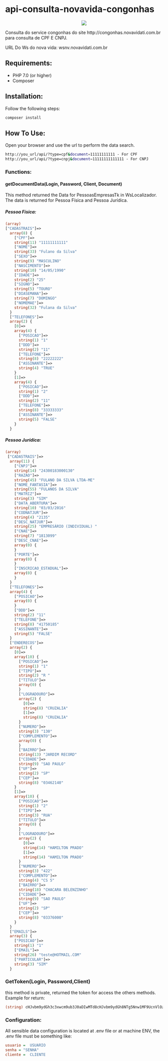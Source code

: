 # api-consulta-novavida-congonhas
<p align="center"><img src="http://congonhas.novavidati.com.br/images/logo.png"></p>
Consulta do service congonhas do site http://congonhas.novavidati.com.br para consulta de CPF E CNPJ.

URL Do Ws do nova vida:
wsnv.novavidati.com.br

## Requirements:
- PHP 7.0 (or higher)
- Composer

## Installation:

Follow the following steps:

```bash
composer install
```

## How To Use:

Open your browser and use the url to perform the data search.

```bash
http://you_url/api/?type=cpf&document=11111111111 - For CPF
http://you_url/api/?type=cnpj&document=11111111111111 - For CNPJ
```

### Functions:

#### getDocumentData(Login, Password, Client, Document)
This method returned the Data for PessoasEmpresasTk in WsLocalizador.
The data is returned for Pessoa Física and Pessoa Jurídica.

##### Pessoa Física:
``` php
(array) 
["CADASTRAIS"]=>
  array(8) {
    ["CPF"]=>
    string(11) "11111111111"
    ["NOME"]=>
    string(33) "Fulano da Silva"
    ["SEXO"]=>
    string(9) "MASCULINO"
    ["NASCIMENTO"]=>
    string(10) "14/05/1990"
    ["IDADE"]=>
    string(2) "25"
    ["SIGNO"]=>
    string(5) "TOURO"
    ["DIASEMANA"]=>
    string(7) "DOMINGO"
    ["NOMEMAE"]=>
    string(32) "Fulana da Silva"
  }
  ["TELEFONES"]=>
  array(2) {
    [0]=>
    array(4) {
      ["POSICAO"]=>
      string(1) "1"
      ["DDD"]=>
      string(2) "11"
      ["TELEFONE"]=>
      string(8) "22222222"
      ["ASSINANTE"]=>
      string(4) "TRUE"
    }
    [1]=>
    array(4) {
      ["POSICAO"]=>
      string(1) "2"
      ["DDD"]=>
      string(2) "11"
      ["TELEFONE"]=>
      string(8) "33333333"
      ["ASSINANTE"]=>
      string(5) "FALSE"
    }
  }
```

##### Pessoa Jurídica:
``` php
(array) 
 ["CADASTRAIS"]=>
  array(11) {
    ["CNPJ"]=>
    string(14) "24300183000130"
    ["RAZAO"]=>
    string(45) "FULANO DA SILVA LTDA-ME"
    ["NOME_FANTASIA"]=>
    string(55) "FULANOS DA SILVA"
    ["MATRIZ"]=>
    string(3) "SIM"
    ["DATA_ABERTURA"]=>
    string(10) "03/03/2016"
    ["CODNATJUR"]=>
    string(4) "2135"
    ["DESC_NATJUR"]=>
    string(25) "EMPRESÁRIO (INDIVIDUAL) "
    ["CNAE"]=>
    string(7) "1813099"
    ["DESC_CNAE"]=>
    array(0) {
    }
    ["PORTE"]=>
    array(0) {
    }
    ["INSCRICAO_ESTADUAL"]=>
    array(0) {
    }
  }
  ["TELEFONES"]=>
  array(4) {
    ["POSICAO"]=>
    array(0) {
    }
    ["DDD"]=>
    string(2) "11"
    ["TELEFONE"]=>
    string(8) "41750185"
    ["ASSINANTE"]=>
    string(5) "FALSE"
  }
  ["ENDERECOS"]=>
  array(2) {
    [0]=>
    array(10) {
      ["POSICAO"]=>
      string(1) "1"
      ["TIPO"]=>
      string(2) "R "
      ["TITULO"]=>
      array(0) {
      }
      ["LOGRADOURO"]=>
      array(2) {
        [0]=>
        string(8) "CRUZALIA"
        [1]=>
        string(8) "CRUZALIA"
      }
      ["NUMERO"]=>
      string(3) "130"
      ["COMPLEMENTO"]=>
      array(0) {
      }
      ["BAIRRO"]=>
      string(13) "JARDIM RECORD"
      ["CIDADE"]=>
      string(9) "SAO PAULO"
      ["UF"]=>
      string(2) "SP"
      ["CEP"]=>
      string(8) "03462140"
    }
    [1]=>
    array(10) {
      ["POSICAO"]=>
      string(1) "2"
      ["TIPO"]=>
      string(3) "RUA"
      ["TITULO"]=>
      array(0) {
      }
      ["LOGRADOURO"]=>
      array(2) {
        [0]=>
        string(14) "HAMILTON PRADO"
        [1]=>
        string(14) "HAMILTON PRADO"
      }
      ["NUMERO"]=>
      string(3) "422"
      ["COMPLEMENTO"]=>
      string(4) "CS 5"
      ["BAIRRO"]=>
      string(18) "CHACARA BELENZINHO"
      ["CIDADE"]=>
      string(9) "SAO PAULO"
      ["UF"]=>
      string(2) "SP"
      ["CEP"]=>
      string(8) "03376000"
    }
  }
  ["EMAILS"]=>
  array(3) {
    ["POSICAO"]=>
    string(1) "1"
    ["EMAIL"]=>
    string(26) "teste@HOTMAIL.COM"
    ["PARTICULAR"]=>
    string(3) "SIM"
  }
```


### GetToken(Login, Password,Client)

this method is private, returned the token for access the others methods.
Example for return:
``` php
(string) cHJvbm9ydGh3c3xwcm9ub3J0aDIwMTd8cHJvbm9ydGh8NTg5Nnw1MF9UcnVlOzUxX1RydWU7NTJfVHJ1ZTs1M19UcnVlOzU0X1RydWU7NTVfVHJ1ZTs1Nl9UcnVlOzU3X1RydWU7NThfVHJ1ZTs1OV9UcnVlOzYwX1RydWU7NzBfVHJ1ZTs3MV9UcnVlOzcyX1RydWU7NzlfVHJ1ZTs4NF9UcnVlOzk0X1RydWU7OTZfVHJ1ZTs5N19UcnVlOzk5X1RydWU7NjFfVHJ1ZTs2Ml9UcnVlOzYzX1RydWU7NjRfVHJ1ZTs2NV9UcnVlOzY2X1RydWU7NjdfVHJ1ZTs2OF9UcnVlOzY5X1RydWU7NzNfVHJ1ZTs3NF9UcnVlOzc1X1RydWU7NzZfVHJ1ZTs4MF9UcnVlOzk4X1RydWU7fDU3MjM2MzR8OTh8MjAxMTIwMTcxNzA4MjB8MjAxLjYuMjI3LjI0MQ
```


### Configuration:

All sensible data configuration is located at .env file or at machine ENV, the .env file must be something like:

```ini
usuario =  USUARIO
senha = "SENHA"
cliente =  CLIENTE
```

